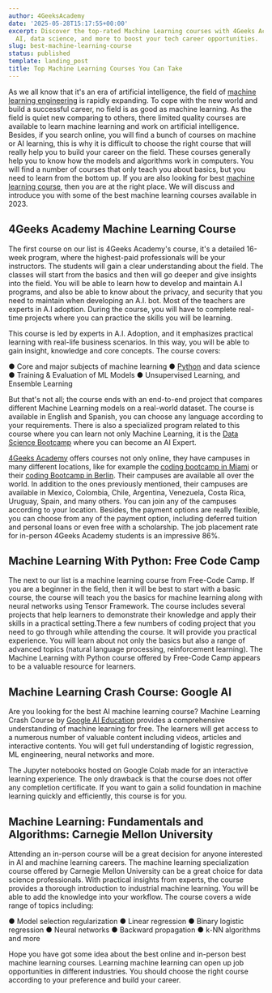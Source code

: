 ```yaml
---
author: 4GeeksAcademy
date: '2025-05-28T15:17:55+00:00'
excerpt: Discover the top-rated Machine Learning courses with 4Geeks Academy. Learn
  AI, data science, and more to boost your tech career opportunities.
slug: best-machine-learning-course
status: published
template: landing_post
title: Top Machine Learning Courses You Can Take
---
```

As we all know that it's an era of artificial intelligence, the field of [machine learning engineering](https://4geeksacademy.com/us/machine-learning-engineer/machine-learning-engineer) is rapidly expanding. To cope with the new world and build a successful career, no field is as good as machine learning. As the field is quiet new comparing to others, there limited quality courses are available to learn machine learning and work on artificial intelligence. Besides, if you search online, you will find a bunch of courses on machine or AI learning, this is why it is difficult to choose the right course that will really help you to build your career on the field. These courses generally help you to know how the models and algorithms work in computers. You will find a number of courses that only teach you about basics, but you need to learn from the bottom up. If you are also looking for best [machine learning course](https://4geeksacademy.com/us/coding-bootcamps/machine-learning-engineering), then you are at the right place. We will discuss and introduce you with some of the best machine learning courses available in 2023. 

## 4Geeks Academy Machine Learning Course 

The first course on our list is 4Geeks Academy's  course, it's a detailed 16-week program, where the highest-paid professionals will be your instructors. The students will gain a clear understanding about the field. The classes will start from the basics and then will go deeper and give insights into the field. You will be able to learn how to develop and maintain A.I programs, and also be able to know about the privacy, and security that you need to maintain when developing an A.I. bot. Most of the teachers are experts in A.I adoption. During the course, you will have to complete real-time projects where you can practice the skills you will be learning.

This course is led by experts in A.I. Adoption, and it emphasizes practical learning with real-life business scenarios. In this way, you will be able to gain insight, knowledge and core concepts.  The course covers:

●	Core and major subjects of machine learning 
●	[Python](https://4geeks.com/technology/python) and data science 
●	Training & Evaluation of ML Models
●	Unsupervised Learning, and Ensemble Learning

But that's not all; the course ends with an end-to-end project that compares different Machine Learning models on a real-world dataset. The course is available in English and Spanish, you can choose any language according to your requirements. There is also a specialized program related to this course where you can learn not only Machine Learning, it is the [Data Science Bootcamp](https://4geeksacademy.com/us/coding-bootcamps/datascience-machine-learning) where you can become an AI Expert.

[4Geeks Academy](https://4geeksacademy.com/us/index) offers courses not only online, they have campuses in many different locations, like for example the [coding bootcamp in Miami](https://4geeksacademy.com/us/coding-campus/coding-bootcamp-miami) or their [coding Bootcamp in Berlin](https://4geeksacademy.com/us/coding-campus/coding-bootcamp-berlin-germany). Their campuses are available all over the world. In addition to the ones previously mentioned, their campuses are available in Mexico, Colombia, Chile, Argentina, Venezuela, Costa Rica, Uruguay, Spain, and many others. You can join any of the campuses according to your location. Besides, the payment options are really flexible, you can choose from any of the payment option, including deferred tuition and personal loans or even free with a scholarship. The job placement rate for in-person 4Geeks Academy students is an impressive 86%.

## Machine Learning With Python: Free Code Camp

The next to our list is a machine learning course from Free-Code Camp. If you are a beginner in the field, then it will be best to start with a basic course, the course will teach you the basics for machine learning along with neural networks using Tensor Framework.  The course includes several projects that help learners to demonstrate their knowledge and apply their skills in a practical setting.There a few numbers of coding project that you need to go through while attending the course. It will provide you practical experience. You will learn about not only the basics but also a range of advanced topics (natural language processing, reinforcement learning). The Machine Learning with Python course offered by Free-Code Camp appears to be a valuable resource for learners.

## Machine Learning Crash Course: Google AI

Are you looking for the best AI machine learning course? Machine Learning Crash Course by [Google AI Education](https://ai.google/education/) provides a comprehensive understanding of machine learning for free. The learners will get access to a numerous number of valuable content including videos, articles and interactive contents. You will get full understanding of logistic regression, ML engineering, neural networks and more. 

The Jupyter notebooks hosted on Google Colab made for an interactive learning experience. The only drawback is that the course does not offer any completion certificate. If you want to gain a solid foundation in machine learning quickly and efficiently, this course is for you.

## Machine Learning: Fundamentals and Algorithms: Carnegie Mellon University

Attending an in-person course will be a great decision for anyone interested in AI and machine learning careers. The machine learning specialization course offered by Carnegie Mellon University can be a great choice for data science professionals. With practical insights from experts, the course provides a thorough introduction to industrial machine learning. You will be able to add the knowledge into your workflow. The course covers a wide range of topics including:

●	Model selection regularization
●	Linear regression
●	Binary logistic regression
●	Neural networks
●	Backward propagation
●	k-NN algorithms and more 

Hope you have got some idea about the best online and in-person best machine learning courses. Learning machine learning can open up job opportunities in different industries. You should choose the right course according to your preference and build your career.

<call-to-action button_text="Enroll now" button_link="https://4geeksacademy.com/us/coding-bootcamps/machine-learning-engineering" background="rgba(0, 151, 205, 0.15)" title="Become a Machine Learning Engineer" text="Join  a Machine Learning Engineer bootcamp and become one of the highest paid professionals"></call-to-action>
